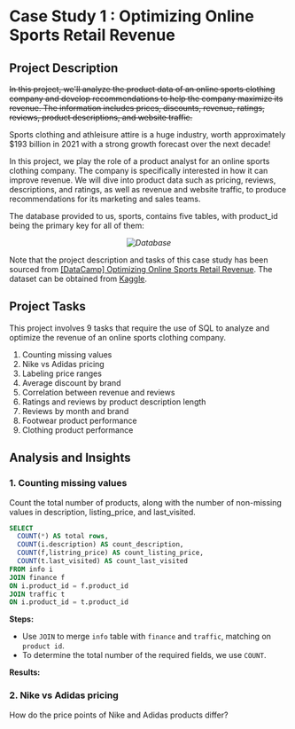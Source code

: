 # Case Study 1 : Optimizing Online Sports Retail Revenue

## Project Description
~~In this project, we'll analyze the product data of an online sports clothing company and develop recommendations to help the company maximize its revenue. The information includes prices, discounts, revenue, ratings, reviews, product descriptions, and website traffic.~~

Sports clothing and athleisure attire is a huge industry, worth approximately $193 billion in 2021 with a strong growth forecast over the next decade!

In this project, we play the role of a product analyst for an online sports clothing company. The company is specifically interested in how it can improve revenue. We will dive into product data such as pricing, reviews, descriptions, and ratings, as well as revenue and website traffic, to produce recommendations for its marketing and sales teams.

The database provided to us, sports, contains five tables, with product_id being the primary key for all of them:
*<p align="center"> ![Database](https://github.com/macababbadcherry/Learning-SQL/assets/148540172/16bc34ce-47eb-49fa-9eaf-dcca5d301f1a) </p>*

Note that the project description and tasks of this case study has been sourced from [[DataCamp] Optimizing Online Sports Retail Revenue](https://app.datacamp.com/learn/projects/optimizing_online_revenue). The dataset can be obtained from [Kaggle](https://www.kaggle.com/datasets/irenewidyastuti/datacamp-optimizing-online-sports-retail-revenue).

## Project Tasks
This project involves 9 tasks that require the use of SQL to analyze and optimize the revenue of an online sports clothing company. 

1. Counting missing values
2. Nike vs Adidas pricing
3. Labeling price ranges
4. Average discount by brand
5. Correlation between revenue and reviews
6. Ratings and reviews by product description length
7. Reviews by month and brand
8. Footwear product performance
9. Clothing product performance

## Analysis and Insights

### 1. Counting missing values
Count the total number of products, along with the number of non-missing values in description, listing_price, and last_visited.
```SQL
SELECT
  COUNT(*) AS total rows,
  COUNT(i.description) AS count_description,
  COUNT(f,listring_price) AS count_listing_price,
  COUNT(t.last_visited) AS count_last_visited
FROM info i
JOIN finance f
ON i.product_id = f.product_id
JOIN traffic t
ON i.product_id = t.product_id
```
**Steps:**
- Use `JOIN` to merge `info` table with `finance` and `traffic`, matching on `product id`.
- To determine the total number of the required fields, we use `COUNT`.

**Results:**

### 2. Nike vs Adidas pricing
How do the price points of Nike and Adidas products differ?
